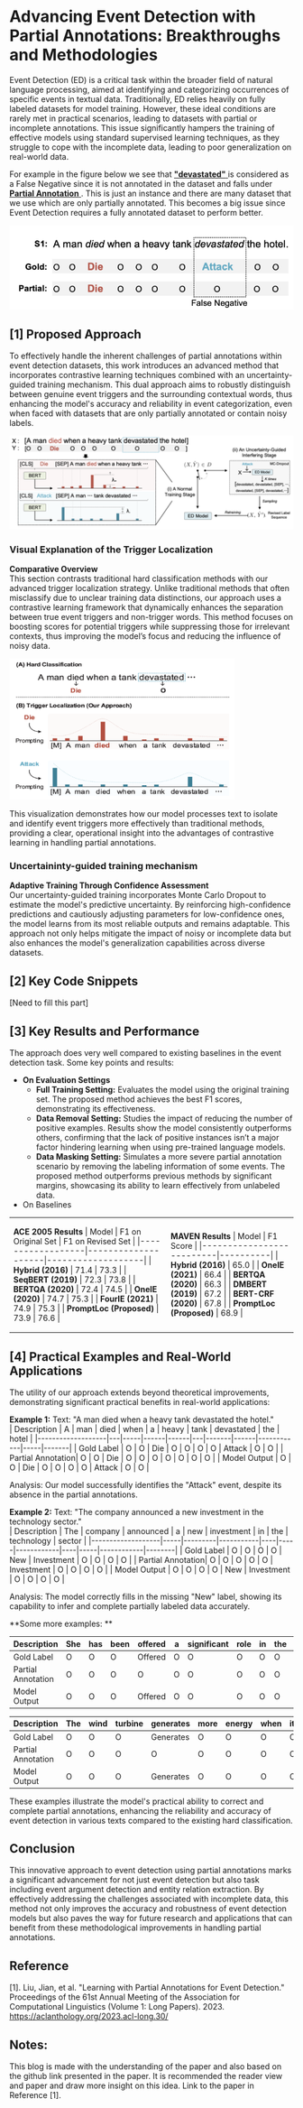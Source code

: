 # Advancing Event Detection with Partial Annotations: Breakthroughs and Methodologies

Event Detection (ED) is a critical task within the broader field of natural language processing, aimed at identifying and categorizing occurrences of specific events in textual data. Traditionally, ED relies heavily on fully labeled datasets for model training. However, these ideal conditions are rarely met in practical scenarios, leading to datasets with partial or incomplete annotations. This issue significantly hampers the training of effective models using standard supervised learning techniques, as they struggle to cope with the incomplete data, leading to poor generalization on real-world data.

For example in the figure below we see that <u> **"devastated"** </u> is considered as a False Negative since it is not annotated in the dataset and falls under <u> **Partial Annotation** </u>. This is just an instance and there are many dataset that we use which are only partially annotated. This becomes a big issue since Event Detection requires a fully annotated dataset to perform better.

![ImageForPartialAnnotation](/Images/PartialAnnotation.png)

## [1] Proposed Approach
To effectively handle the inherent challenges of partial annotations within event detection datasets, this work introduces an advanced method that incorporates contrastive learning techniques combined with an uncertainty-guided training mechanism. This dual approach aims to robustly distinguish between genuine event triggers and the surrounding contextual words, thus enhancing the model's accuracy and reliability in event categorization, even when faced with datasets that are only partially annotated or contain noisy labels.

![ImageForApproachOverview](/Images/ApproachOverview.png)

### Visual Explanation of the Trigger Localization

**Comparative Overview** <br />
This section contrasts traditional hard classification methods with our advanced trigger localization strategy. Unlike traditional methods that often misclassify due to unclear training data distinctions, our approach uses a contrastive learning framework that dynamically enhances the separation between true event triggers and non-trigger words. This method focuses on boosting scores for potential triggers while suppressing those for irrelevant contexts, thus improving the model’s focus and reducing the influence of noisy data.

<img src="/Images/TriggerLocalization.png" width="400" height="250" alt="TriggerLocalization" />

This visualization demonstrates how our model processes text to isolate and identify event triggers more effectively than traditional methods, providing a clear, operational insight into the advantages of contrastive learning in handling partial annotations.


### Uncertaininty-guided training mechanism

**Adaptive Training Through Confidence Assessment** <br />
Our uncertainty-guided training incorporates Monte Carlo Dropout to estimate the model's predictive uncertainty. By reinforcing high-confidence predictions and cautiously adjusting parameters for low-confidence ones, the model learns from its most reliable outputs and remains adaptable. This approach not only helps mitigate the impact of noisy or incomplete data but also enhances the model's generalization capabilities across diverse datasets.

## [2] Key Code Snippets

[Need to fill this part] 


## [3] Key Results and Performance

The approach does very well compared to existing baselines in the event detection task. 
Some key points and results:
- **On Evaluation Settings**
  - **Full Training Setting:** Evaluates the model using the original training set. The proposed method achieves the best F1 scores, demonstrating its effectiveness.
  - **Data Removal Setting:** Studies the impact of reducing the number of positive examples. Results show the model consistently outperforms others, confirming that the lack of positive instances isn’t a major factor hindering learning when using pre-trained language models.
  - **Data Masking Setting:** Simulates a more severe partial annotation scenario by removing the labeling information of some events. The proposed method outperforms previous methods by significant margins, showcasing its ability to learn effectively from unlabeled data.
- On Baselines
<table>
<tr>
  <td>

  **ACE 2005 Results**
  | Model            | F1 on Original Set | F1 on Revised Set |
  |------------------|--------------------|-------------------|
  | **Hybrid (2016)** | 71.4               | 73.3              |
  | **SeqBERT (2019)** | 72.3               | 73.8              |
  | **BERTQA (2020)** | 72.4               | 74.5              |
  | **OneIE (2020)** | 74.7               | 75.3              |
  | **FourIE (2021)** | 74.9               | 75.3              |
  | **PromptLoc (Proposed)** | 73.9       | 76.6              |

  </td>
  <td>

  **MAVEN Results**
  | Model                    | F1 Score |
  |--------------------------|----------|
  | **Hybrid (2016)**        | 65.0     |
  | **OneIE (2021)**         | 66.4     |
  | **BERTQA (2020)**        | 66.3     |
  | **DMBERT (2019)**        | 67.2     |
  | **BERT-CRF (2020)**      | 67.8     |
  | **PromptLoc (Proposed)** | 68.9     |

  </td>
</tr>
</table>






## [4] Practical Examples and Real-World Applications

The utility of our approach extends beyond theoretical improvements, demonstrating significant practical benefits in real-world applications:

**Example 1:**
Text: "A man died when a heavy tank devastated the hotel." <br />
| Description       | A | man | died | when | a | heavy | tank | devastated | the | hotel |
|-------------------|---|-----|------|------|---|-------|------|------------|-----|-------|
| Gold Label        | O | O   | Die  | O    | O | O     | O    | Attack     | O   | O     |
| Partial Annotation| O | O   | Die  | O    | O | O     | O    | O          | O   | O     |
| Model Output      | O | O   | Die  | O    | O | O     | O    | Attack     | O   | O     |


Analysis: Our model successfully identifies the "Attack" event, despite its absence in the partial annotations. <br />

**Example 2:**
Text: "The company announced a new investment in the technology sector." <br />
| Description       | The | company | announced | a  | new | investment | in | the | technology | sector |
|-------------------|-----|---------|-----------|----|-----|------------|----|-----|------------|--------|
| Gold Label        | O   | O       | O         | O  | New | Investment | O  | O   | O          | O      |
| Partial Annotation| O   | O       | O         | O  | O   | Investment | O  | O   | O          | O      |
| Model Output      | O   | O       | O         | O  | New | Investment | O  | O   | O          | O      |


Analysis: The model correctly fills in the missing "New" label, showing its capability to infer and complete partially labeled data accurately. <br />

**Some more examples: **

| Description       | She  | has  | been | offered  | a   | significant | role  | in  | the | upcoming | movie  |
|-------------------|------|------|------|----------|-----|-------------|-------|-----|-----|----------|--------|
| Gold Label        | O    | O    | O    | Offered  | O   | O           | O     | O   | O   | O        | O      |
| Partial Annotation| O    | O    | O    | O        | O   | O           | O     | O   | O   | O        | O      |
| Model Output      | O    | O    | O    | Offered  | O   | O           | O     | O   | O   | O        | O      |


| Description       | The  | wind | turbine | generates | more | energy | when | it's  | windy  |
|-------------------|------|------|---------|-----------|------|--------|------|-------|--------|
| Gold Label        | O    | O    | O       | Generates | O    | O      | O    | O     | O      |
| Partial Annotation| O    | O    | O       | O         | O    | O      | O    | O     | O      |
| Model Output      | O    | O    | O       | Generates | O    | O      | O    | O     | O      |


These examples illustrate the model's practical ability to correct and complete partial annotations, enhancing the reliability and accuracy of event detection in various texts compared to the existing hard classification.

## Conclusion
This innovative approach to event detection using partial annotations marks a significant advancement for not just event detection but also task including event argument detection and entity relation extraction. By effectively addressing the challenges associated with incomplete data, this method not only improves the accuracy and robustness of event detection models but also paves the way for future research and applications that can benefit from these methodological improvements in handling partial annotations.

## Reference 
[1]. Liu, Jian, et al. "Learning with Partial Annotations for Event Detection." Proceedings of the 61st Annual Meeting of the Association for Computational Linguistics (Volume 1: Long Papers). 2023.
https://aclanthology.org/2023.acl-long.30/

## Notes:
This blog is made with the understanding of the paper and also based on the github link presented in the paper. It is recommended the reader view and paper and draw more insight on this idea. Link to the paper in Reference [1]. 

